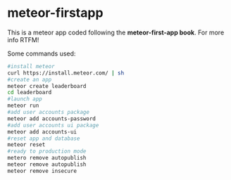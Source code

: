 # meteor-firstapp

This is a meteor app coded following the **meteor-first-app book**.
For more info RTFM!

Some commands used:

```bash
#install meteor
curl https://install.meteor.com/ | sh
#create an app
meteor create leaderboard
cd leaderboard
#launch app
meteor run
#add user accounts package
meteor add accounts-password
#add user accounts ui package
meteor add accounts-ui
#reset app and database
meteor reset
#ready to production mode
metero remove autopublish
meteor remove autopublish
meteor remove insecure
```
